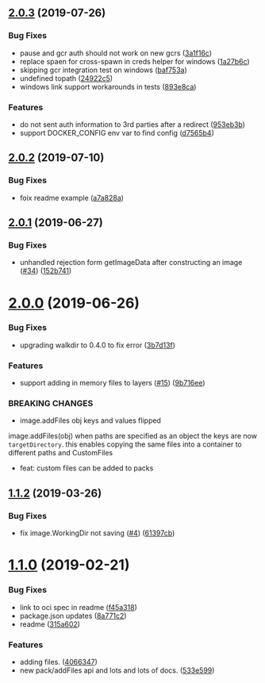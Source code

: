 ## [2.0.3](https://github.com/google/nodejs-container-image-builder/compare/v2.0.2...v2.0.3) (2019-07-26)


### Bug Fixes

* pause and gcr auth should not work on new gcrs ([3a1f16c](https://github.com/google/nodejs-container-image-builder/commit/3a1f16c))
* replace spaen for cross-spawn in creds helper for windows ([1a27b6c](https://github.com/google/nodejs-container-image-builder/commit/1a27b6c))
* skipping gcr integration test on windows ([baf753a](https://github.com/google/nodejs-container-image-builder/commit/baf753a))
* undefined topath ([24922c5](https://github.com/google/nodejs-container-image-builder/commit/24922c5))
* windows link support workarounds in tests ([893e8ca](https://github.com/google/nodejs-container-image-builder/commit/893e8ca))


### Features

* do not sent auth information to 3rd parties after a redirect ([953eb3b](https://github.com/google/nodejs-container-image-builder/commit/953eb3b))
* support DOCKER_CONFIG env var to find config ([d7565b4](https://github.com/google/nodejs-container-image-builder/commit/d7565b4))



## [2.0.2](https://github.com/google/nodejs-container-image-builder/compare/v2.0.1...v2.0.2) (2019-07-10)


### Bug Fixes

* foix readme example ([a7a828a](https://github.com/google/nodejs-container-image-builder/commit/a7a828a))



## [2.0.1](https://github.com/google/nodejs-container-image-builder/compare/v2.0.0...v2.0.1) (2019-06-27)


### Bug Fixes

* unhandled rejection form getImageData after constructing an image ([#34](https://github.com/google/nodejs-container-image-builder/issues/34)) ([152b741](https://github.com/google/nodejs-container-image-builder/commit/152b741))



# [2.0.0](https://github.com/google/nodejs-container-image-builder/compare/v1.1.2...v2.0.0) (2019-06-26)


### Bug Fixes

* upgrading walkdir to 0.4.0 to fix error ([3b7d13f](https://github.com/google/nodejs-container-image-builder/commit/3b7d13f))


### Features

* support adding in memory files to layers ([#15](https://github.com/google/nodejs-container-image-builder/issues/15)) ([9b716ee](https://github.com/google/nodejs-container-image-builder/commit/9b716ee))


### BREAKING CHANGES

* image.addFiles obj keys and values flipped

image.addFiles(obj)
when paths are specified as an object the keys are now `targetDirectory`.
this enables copying the same files into a container to different paths and CustomFiles

* feat: custom files can be added to packs



## [1.1.2](https://github.com/google/nodejs-container-image-builder/compare/v1.1.0...v1.1.2) (2019-03-26)


### Bug Fixes

* fix image.WorkingDir not saving ([#4](https://github.com/google/nodejs-container-image-builder/issues/4)) ([61397cb](https://github.com/google/nodejs-container-image-builder/commit/61397cb))



# [1.1.0](https://github.com/google/nodejs-container-image-builder/compare/4066347...v1.1.0) (2019-02-21)


### Bug Fixes

* link to oci spec in readme ([f45a318](https://github.com/google/nodejs-container-image-builder/commit/f45a318))
* package.json updates ([8a771c2](https://github.com/google/nodejs-container-image-builder/commit/8a771c2))
* readme ([315a602](https://github.com/google/nodejs-container-image-builder/commit/315a602))


### Features

* adding files. ([4066347](https://github.com/google/nodejs-container-image-builder/commit/4066347))
* new pack/addFiles api and lots and lots of docs. ([533e599](https://github.com/google/nodejs-container-image-builder/commit/533e599))



